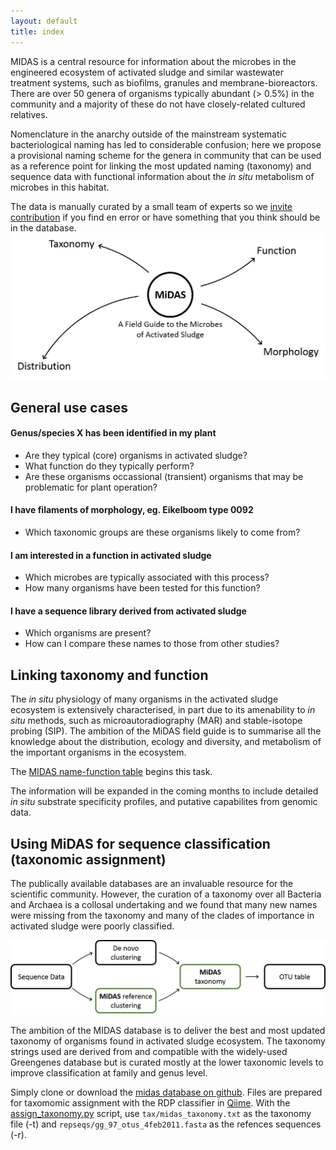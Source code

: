 ```yaml
---
layout: default
title: index
---
```

MIDAS is a central resource for information about the microbes in the engineered ecosystem of activated sludge and similar wastewater treatment systems, such as biofilms, granules and membrane-bioreactors. There are over 50 genera of organisms typically abundant (> 0.5%) in the community and a majority of these do not have closely-related cultured relatives. 

Nomenclature in the anarchy outside of the mainstream systematic bacteriological naming has led to considerable confusion; here we propose a provisional naming scheme for the genera in community that can be used as a reference point for linking the most updated naming (taxonomy) and sequence data with functional information about the _in situ_ metabolism of microbes in this habitat.

The data is manually curated by a small team of experts so we [invite contribution](docs/about.html) if you find en error or have something that you think should be in the database.
![MIDAS usecases](images/usecases.png)
## General use cases

#### Genus/species X has been identified in my plant
- Are they typical (core) organisms in activated sludge?
- What function do they typically perform?
- Are these organisms occassional (transient) organisms that may be problematic for plant operation?

#### I have filaments of morphology, eg. Eikelboom type 0092
- Which taxonomic groups are these organisms likely to come from?

#### I am interested in a function in activated sludge
- Which microbes are typically associated with this process?
- How many organisms have been tested for this function?

#### I have a sequence library derived from activated sludge
- Which organisms are present? 
- How can I compare these names to those from other studies?

## Linking taxonomy and function
The *in situ* physiology of many organisms in the activated sludge ecosystem is extensively characterised, in part due to its amenability to *in situ* methods, such as microautoradiography (MAR) and stable-isotope probing (SIP). The ambition of the MiDAS field guide is to summarise all the knowledge about the distribution, ecology and diversity, and metabolism of the important organisms in the ecosystem. 

The [MIDAS name-function table](https://docs.google.com/spreadsheet/ccc?key=0AibK9cdlSmXgdDN5NTRnVkVZUTNfOS1KYVIzWXNZb2c&usp=sharing) begins this task. 

The information will be expanded in the coming months to include detailed *in situ* substrate specificity profiles, and putative capabilites from genomic data.


## Using MiDAS for sequence classification (taxonomic assignment)
The publically available databases are an invaluable resource for the scientific community. However, the curation of a taxonomy over all Bacteria and Archaea is a collosal undertaking and we found that many new names were missing from the taxonomy and many of the clades of importance in activated sludge were poorly classified.

![MIDAS taxonomic assignment](images/workflow.png)

The ambition of the MIDAS database is to deliver the best and most updated taxonomy of organisms found in activated sludge ecosystem. The taxonomy strings used are derived from and compatible with the widely-used Greengenes database but is curated mostly at the lower taxonomic levels to improve classification at family and genus level.



Simply clone or download the [midas database on github](https://github.com/aaronsaunders/midas/). Files are prepared for taxomomic assignment with the RDP classifier in [Qiime](http://qiime.org). With the [assign_taxonomy.py](http://qiime.org/scripts/assign_taxonomy.html) script, use `tax/midas_taxonomy.txt` as the taxonomy file (-t) and `repseqs/gg_97_otus_4feb2011.fasta` as the refences sequences (-r).
